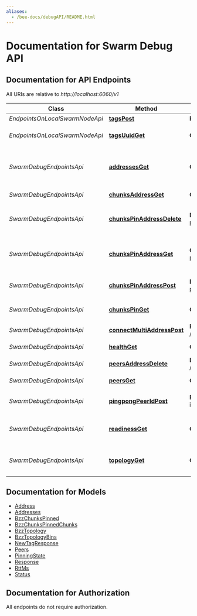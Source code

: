 ```yaml
---
aliases:
  - /bee-docs/debugAPI/README.html
---
```

# Documentation for Swarm Debug API

<a name="documentation-for-api-endpoints"></a>
## Documentation for API Endpoints

All URIs are relative to *http://localhost:6060/v1*

Class | Method | HTTP request | Description
------------ | ------------- | ------------- | -------------
*EndpointsOnLocalSwarmNodeApi* | [**tagsPost**](Apis/EndpointsOnLocalSwarmNodeApi.html#tagspost) | **POST** /tags | Create Tag
*EndpointsOnLocalSwarmNodeApi* | [**tagsUuidGet**](Apis/EndpointsOnLocalSwarmNodeApi.html#tagsuuidget) | **GET** /tags/{uuid} | Get Tag information using UUid
*SwarmDebugEndpointsApi* | [**addressesGet**](Apis/SwarmDebugEndpointsApi.html#addressesget) | **GET** /addresses | Get overlay and underlay addresses of the node
*SwarmDebugEndpointsApi* | [**chunksAddressGet**](Apis/SwarmDebugEndpointsApi.html#chunksaddressget) | **GET** /chunks/{address} | Get chunk address
*SwarmDebugEndpointsApi* | [**chunksPinAddressDelete**](Apis/SwarmDebugEndpointsApi.html#chunkspinaddressdelete) | **DELETE** /chunks-pin/{address} | Unpin chunk with given address
*SwarmDebugEndpointsApi* | [**chunksPinAddressGet**](Apis/SwarmDebugEndpointsApi.html#chunkspinaddressget) | **GET** /chunks-pin/{address} | Get pinning status of chunk with given address
*SwarmDebugEndpointsApi* | [**chunksPinAddressPost**](Apis/SwarmDebugEndpointsApi.html#chunkspinaddresspost) | **POST** /chunks-pin/{address} | Pin chunk with given address
*SwarmDebugEndpointsApi* | [**chunksPinGet**](Apis/SwarmDebugEndpointsApi.html#chunkspinget) | **GET** /chunks-pin/ | Get list of pinned chunks
*SwarmDebugEndpointsApi* | [**connectMultiAddressPost**](Apis/SwarmDebugEndpointsApi.html#connectmultiaddresspost) | **POST** /connect/{multiAddress} | Connect to address
*SwarmDebugEndpointsApi* | [**healthGet**](Apis/SwarmDebugEndpointsApi.html#healthget) | **GET** /health | Get health of node
*SwarmDebugEndpointsApi* | [**peersAddressDelete**](Apis/SwarmDebugEndpointsApi.html#peersaddressdelete) | **DELETE** /peers/{address} | Remove peer
*SwarmDebugEndpointsApi* | [**peersGet**](Apis/SwarmDebugEndpointsApi.html#peersget) | **GET** /peers | Get a list of peers
*SwarmDebugEndpointsApi* | [**pingpongPeerIdPost**](Apis/SwarmDebugEndpointsApi.html#pingpongpeeridpost) | **POST** /pingpong/{peer-id} | Try connection to node
*SwarmDebugEndpointsApi* | [**readinessGet**](Apis/SwarmDebugEndpointsApi.html#readinessget) | **GET** /readiness | Get readiness state of node
*SwarmDebugEndpointsApi* | [**topologyGet**](Apis/SwarmDebugEndpointsApi.html#topologyget) | **GET** /topology | Get topology of known network


<a name="documentation-for-models"></a>
## Documentation for Models

 - [Address](.//Models/Address.html)
 - [Addresses](.//Models/Addresses.html)
 - [BzzChunksPinned](.//Models/BzzChunksPinned.html)
 - [BzzChunksPinnedChunks](.//Models/BzzChunksPinnedChunks.html)
 - [BzzTopology](.//Models/BzzTopology.html)
 - [BzzTopologyBins](.//Models/BzzTopologyBins.html)
 - [NewTagResponse](.//Models/NewTagResponse.html)
 - [Peers](.//Models/Peers.html)
 - [PinningState](.//Models/PinningState.html)
 - [Response](.//Models/Response.html)
 - [RttMs](.//Models/RttMs.html)
 - [Status](.//Models/Status.html)


<a name="documentation-for-authorization"></a>
## Documentation for Authorization

All endpoints do not require authorization.
